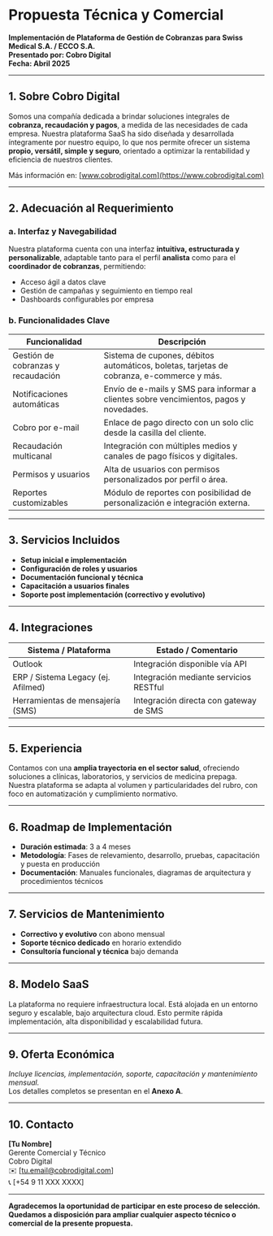 # Propuesta Técnica y Comercial  
**Implementación de Plataforma de Gestión de Cobranzas para Swiss Medical S.A. / ECCO S.A.**  
**Presentado por: Cobro Digital**  
**Fecha: Abril 2025**

---

## 1. Sobre Cobro Digital

Somos una compañía dedicada a brindar soluciones integrales de **cobranza, recaudación y pagos**, a medida de las necesidades de cada empresa. Nuestra plataforma SaaS ha sido diseñada y desarrollada íntegramente por nuestro equipo, lo que nos permite ofrecer un sistema **propio, versátil, simple y seguro**, orientado a optimizar la rentabilidad y eficiencia de nuestros clientes.

Más información en: [www.cobrodigital.com](https://www.cobrodigital.com)

---

## 2. Adecuación al Requerimiento

### a. Interfaz y Navegabilidad  
Nuestra plataforma cuenta con una interfaz **intuitiva, estructurada y personalizable**, adaptable tanto para el perfil **analista** como para el **coordinador de cobranzas**, permitiendo:

- Acceso ágil a datos clave
- Gestión de campañas y seguimiento en tiempo real
- Dashboards configurables por empresa

### b. Funcionalidades Clave

| Funcionalidad                          | Descripción                                                                                  |
|---------------------------------------|----------------------------------------------------------------------------------------------|
| Gestión de cobranzas y recaudación    | Sistema de cupones, débitos automáticos, boletas, tarjetas de cobranza, e-commerce y más.   |
| Notificaciones automáticas            | Envío de e-mails y SMS para informar a clientes sobre vencimientos, pagos y novedades.      |
| Cobro por e-mail                      | Enlace de pago directo con un solo clic desde la casilla del cliente.                       |
| Recaudación multicanal                | Integración con múltiples medios y canales de pago físicos y digitales.                     |
| Permisos y usuarios                   | Alta de usuarios con permisos personalizados por perfil o área.                             |
| Reportes customizables               | Módulo de reportes con posibilidad de personalización e integración externa.                |

---

## 3. Servicios Incluidos

- **Setup inicial e implementación**
- **Configuración de roles y usuarios**
- **Documentación funcional y técnica**
- **Capacitación a usuarios finales**
- **Soporte post implementación (correctivo y evolutivo)**

---

## 4. Integraciones

| Sistema / Plataforma                  | Estado / Comentario                       |
|--------------------------------------|-------------------------------------------|
| Outlook                              | Integración disponible vía API            |
| ERP / Sistema Legacy (ej. Afilmed)   | Integración mediante servicios RESTful    |
| Herramientas de mensajería (SMS)    | Integración directa con gateway de SMS    |

---

## 5. Experiencia

Contamos con una **amplia trayectoria en el sector salud**, ofreciendo soluciones a clínicas, laboratorios, y servicios de medicina prepaga. Nuestra plataforma se adapta al volumen y particularidades del rubro, con foco en automatización y cumplimiento normativo.

---

## 6. Roadmap de Implementación

- **Duración estimada**: 3 a 4 meses
- **Metodología**: Fases de relevamiento, desarrollo, pruebas, capacitación y puesta en producción
- **Documentación**: Manuales funcionales, diagramas de arquitectura y procedimientos técnicos

---

## 7. Servicios de Mantenimiento

- **Correctivo y evolutivo** con abono mensual
- **Soporte técnico dedicado** en horario extendido
- **Consultoría funcional y técnica** bajo demanda

---

## 8. Modelo SaaS

La plataforma no requiere infraestructura local. Está alojada en un entorno seguro y escalable, bajo arquitectura cloud. Esto permite rápida implementación, alta disponibilidad y escalabilidad futura.

---

## 9. Oferta Económica

*Incluye licencias, implementación, soporte, capacitación y mantenimiento mensual.*  
Los detalles completos se presentan en el **Anexo A**.

---

## 10. Contacto

**[Tu Nombre]**  
Gerente Comercial y Técnico  
Cobro Digital  
✉️ [tu.email@cobrodigital.com]  
📞 [+54 9 11 XXX XXXX]

---

**Agradecemos la oportunidad de participar en este proceso de selección. Quedamos a disposición para ampliar cualquier aspecto técnico o comercial de la presente propuesta.**

